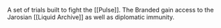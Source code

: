 A set of trials built to fight the [[Pulse]]. The Branded gain access to the Jarosian [[Liquid Archive]] as well as diplomatic immunity.